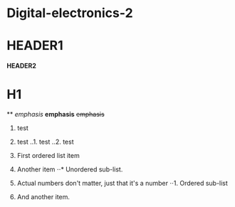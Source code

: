 # Digital-electronics-2

# HEADER1
#### HEADER2

H1
======

** *emphasis* **emphasis**  ~~emphasis~~

1. test
2. test
..1. test
..2. test

1. First ordered list item
2. Another item
⋅⋅* Unordered sub-list. 
1. Actual numbers don't matter, just that it's a number
⋅⋅1. Ordered sub-list
4. And another item.
